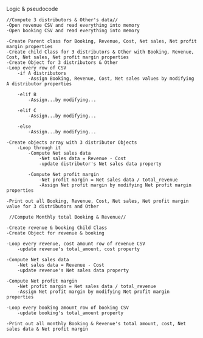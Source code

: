 Logic & pseudocode

    //Compute 3 distributors & Other's data//
    -Open revenue CSV and read everything into memory
    -Open booking CSV and read everything into memory

    -Create Parent class for Booking, Revenue, Cost, Net sales, Net profit margin properties
    -Create child Class for 3 distributors & Other with Booking, Revenue, Cost, Net sales, Net profit margin properties
    -Create Object for 3 distributors & Other
    -Loop every row of CSV
        -if A distributors
            -Assign Booking, Revenue, Cost, Net sales values by modifying A distributor properties

        -elif B
            -Assign...by modifying...

        -elif C
            -Assign...by modifying...

        -else
            -Assign...by modifying...
    
    -Create objects array with 3 distributor Objects
        -Loop through it
            -Compute Net sales data
                -Net sales data = Revenue - Cost
                -update distributor's Net sales data property

            -Compute Net profit margin
                -Net profit margin = Net sales data / total_revenue
                -Assign Net profit margin by modifying Net profit margin properties

    -Print out all Booking, Revenue, Cost, Net sales, Net profit margin value for 3 distributors and Other

     //Compute Monthly total Booking & Revenue//

    -Create revenue & booking Child Class
    -Create Object for revenue & booking

    -Loop every revenue, cost amount row of revenue CSV
        -update revenue's total_amount, cost property

    -Compute Net sales data
        -Net sales data = Revenue - Cost
        -update revenue's Net sales data property

    -Compute Net profit margin
        -Net profit margin = Net sales data / total_revenue
        -Assign Net profit margin by modifying Net profit margin properties
        
    -Loop every booking amount row of booking CSV
        -update booking's total_amount property
    
    -Print out all monthly Booking & Revenue's total amount, cost, Net sales data & Net profit margin